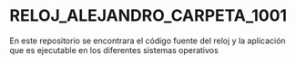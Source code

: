 # RELOJ_ALEJANDRO_CARPETA_1001
En este repositorio se encontrara el código fuente del reloj y la aplicación que es ejecutable en los diferentes sistemas operativos
